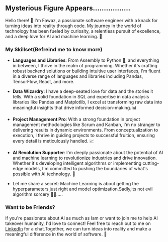 ## Mysterious Figure Appears.................

Hello there! 👋 I'm Fawaz, a passionate software engineer with a knack for turning ideas into reality through code. My journey in the world of technology has been fueled by curiosity, a relentless pursuit of excellence, and a deep love for AI and machine learning. 🚀

### My Skillset(Befreind me to know more)

- **Languages and Libraries**: From Assembly to Python 🐍, and everything in between, I thrive in the realm of programming. Whether it's crafting robust backend solutions or building intuitive user interfaces, I'm fluent in a diverse range of languages and libraries including Pandas, TensorFlow, React, and more.

- **Data Wizardry**: I have a deep-seated love for data and the stories it tells. With a solid foundation in SQL and expertise in data analysis libraries like Pandas and Matplotlib, I excel at transforming raw data into meaningful insights that drive informed decision-making. 📊

- **Project Management Pro**: With a strong foundation in project management methodologies like Scrum and Kanban, I'm no stranger to delivering results in dynamic environments. From conceptualization to execution, I thrive in guiding projects to successful fruition, ensuring every detail is meticulously handled. 📈

- **AI Revolution Supporter**: I'm deeply passionate about the potential of AI and machine learning to revolutionize industries and drive innovation. Whether it's developing intelligent algorithms or implementing cutting-edge models, I'm committed to pushing the boundaries of what's possible with AI technology. 🤖

- Let me share a secret: Machine Learning is about getting the hyperparameters just right and model optimization.Sadly,its not evil algorithm sorcery 🧙‍♂️.....

### Want to be Friends?

If you're passionate about AI as much as Iam or want to join me to help AI takeover humanity, I'd love to connect! Feel free to reach out to me on [LinkedIn](http://linkedin.com/in/fawazsapa) for a chat.Together, we can turn ideas into reality and make a meaningful difference in the world of software. 🌟

